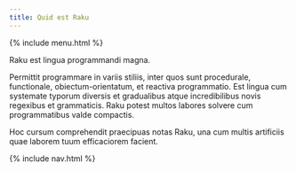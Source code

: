 ```yaml
---
title: Quid est Raku
---
```


{% include menu.html %}

Raku est lingua programmandi magna.

Permittit programmare in variis stiliis, inter quos sunt procedurale, functionale, obiectum-orientatum, et reactiva programmatio. Est lingua cum systemate typorum diversis et gradualibus atque incredibilibus novis regexibus et grammaticis. Raku potest multos labores solvere cum programmatibus valde compactis.

Hoc cursum comprehendit praecipuas notas Raku, una cum multis artificiis quae laborem tuum efficaciorem facient.

{% include nav.html %}